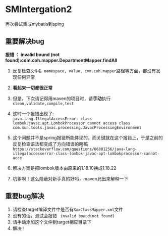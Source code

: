 # SMIntergation2
再次尝试集成mybatis到sping


## 重要解决bug
**报错 ： invalid bound (not found):com.coh.mapper.DepartmentMapper.findAll**

1. 反复检查`文件名 namespace, value, com.coh.mapper`路径等方面，都没有发现任何异常

2. **看起来一切都很正常**  

3. 但是，下次请记得用maven的项目时，请**手动**执行`clean,validate,compile,test`  

4. 这时一个报错出现了:  
``java.lang.IllegalAccessError: class lombok.javac.apt.LombokProcessor cannot access class com.sun.tools.javac.processing.JavacProcessingEnvironment``  

5. 这个问题并不是spring报错所能体现的，而关键就在这个报错上，于是之前的反复检查语法都变成了方向错误的瞎搞  
``https://stackoverflow.com/questions/66801256/java-lang-illegalaccesserror-class-lombok-javac-apt-lombokprocessor-cannot-acce
``  

6. 解决方案是把lombok版本由原来的1.18.10换成1.18.22
7. 坑爹啊！这么隐蔽对新手真的好吗，maven兄出来解释一下

## 重要bug解决
1. 请检查target编译文件中是否有`XxxClassMapper.xml`文件
2. 没有的话，测试会报错 ` invalid bound(not found)`
3. 请手动添加这个文件到target相应目录下
4. 解决！
